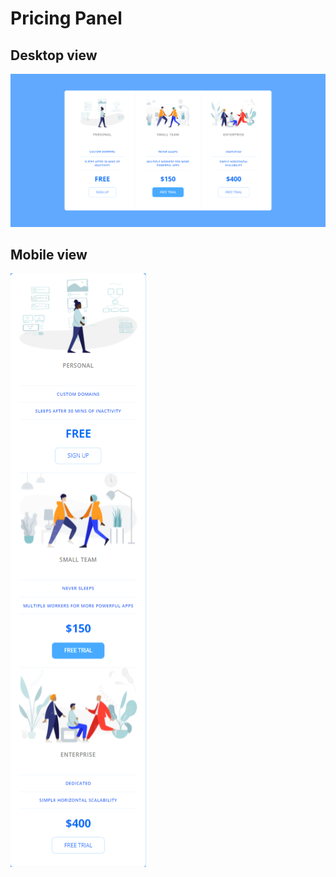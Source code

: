 # Pricing Panel

## Desktop view
![alt text](https://github.com/w35573/pricing-panel-project/blob/be05024f752c6c9059099ffacafd34d788860ffe/screenshots/desktop.png)

## Mobile view
![alt text](https://github.com/w35573/pricing-panel-project/blob/be05024f752c6c9059099ffacafd34d788860ffe/screenshots/mobile.png)
